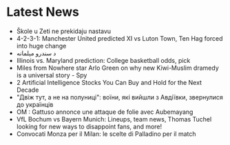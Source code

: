# Latest News
-  Škole u Zeti ne prekidaju nastavu
-  4-2-3-1: Manchester United predicted XI vs Luton Town, Ten Hag forced into huge change
-  د سندرو مېلمانه
-  Illinois vs. Maryland prediction: College basketball odds, pick
-  Miles from Nowhere star Arlo Green on why new Kiwi-Muslim dramedy is a universal story - Spy
-  2 Artificial Intelligence Stocks You Can Buy and Hold for the Next Decade
-  "Двіж тут, а не на полуниці": воїни, які вийшли з Авдіївки, звернулися до українців
-  OM : Gattuso annonce une attaque de folie avec Aubemayang
-  VfL Bochum vs Bayern Munich: Lineups, team news, Thomas Tuchel looking for new ways to disappoint fans, and more!
-  Convocati Monza per il Milan: le scelte di Palladino per il match
